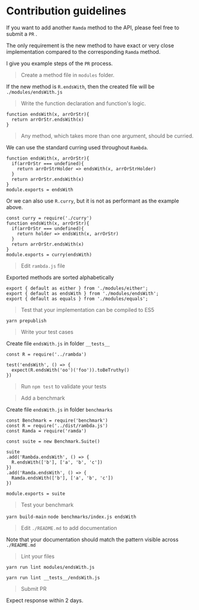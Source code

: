 # Contribution guidelines

If you want to add another `Ramda` method to the API, please feel free to submit a `PR` .

The only requirement is the new method to have exact or very close implementation compared to the corresponding `Ramda` method.

I give you example steps of the `PR` process.

> Create a method file in `modules` folder.

If the new method is `R.endsWith`, then the created file will be `./modules/endsWith.js`

> Write the function declaration and function's logic.

```
function endsWith(x, arrOrStr){
  return arrOrStr.endsWith(x)
}
```

> Any method, which takes more than one argument, should be curried.

We can use the standard curring used throughout `Rambda`.
```
function endsWith(x, arrOrStr){
  if(arrOrStr === undefined){
    return arrOrStrHolder => endsWith(x, arrOrStrHolder)
  }
  return arrOrStr.endsWith(x)
}
module.exports = endsWith
```

Or we can also use `R.curry`, but it is not as performant as the example above.

```
const curry = require('./curry')
function endsWith(x, arrOrStr){
  if(arrOrStr === undefined){
    return holder => endsWith(x, arrOrStr)
  }
  return arrOrStr.endsWith(x)
}
module.exports = curry(endsWith)
```

> Edit `rambda.js` file

Exported methods are sorted alphabetically

```
export { default as either } from './modules/either';
export { default as endsWith } from './modules/endsWith';
export { default as equals } from './modules/equals';
```

> Test that your implementation can be compiled to ES5

`yarn prepublish`

> Write your test cases

Create file `endsWith.js` in folder `__tests__`

```
const R = require('../rambda')

test('endsWith', () => {
  expect(R.endsWith('oo')('foo')).toBeTruthy()
})
```

> Run `npm test` to validate your tests

> Add a benchmark

Create file `endsWith.js` in folder `benchmarks`

```
const Benchmark = require('benchmark')
const R = require('../dist/rambda.js')
const Ramda = require('ramda')

const suite = new Benchmark.Suite()

suite
.add('Rambda.endsWith', () => {
  R.endsWith(['b'], ['a', 'b', 'c'])
})
.add('Ramda.endsWith', () => {
  Ramda.endsWith(['b'], ['a', 'b', 'c'])
})

module.exports = suite
```

> Test your benchmark

`yarn build-main`
`node benchmarks/index.js endsWith`

> Edit `./README.md` to add documentation

Note that your documentation should match the pattern visible across `./README.md`

> Lint your files

`yarn run lint modules/endsWith.js`

`yarn run lint __tests__/endsWith.js`

> Submit PR

Expect response within 2 days.
